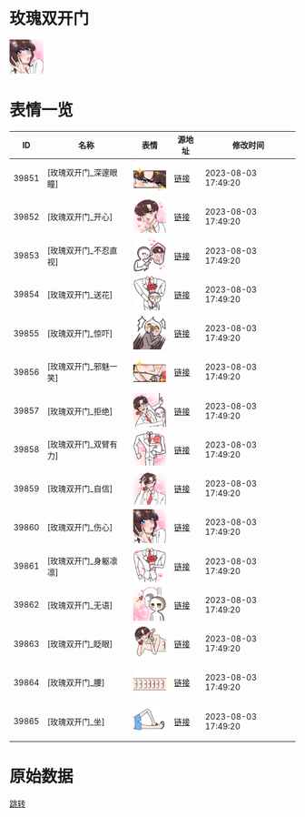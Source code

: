 # 玫瑰双开门

<img src="./cover.png" height="60" alt="cover" />

# 表情一览

|ID|名称|表情|源地址|修改时间|
|----|----|----|----|----|
|39851|[玫瑰双开门_深邃眼瞳]|<img src="./pic/039851_%5B玫瑰双开门_深邃眼瞳%5D.png" height="60" alt="深邃眼瞳"/>|[链接](https://i0.hdslb.com/bfs/garb/b17ac79d239abf9a4bcf77a4ceb80696ae9d5e5d.png)|2023-08-03 17:49:20|
|39852|[玫瑰双开门_开心]|<img src="./pic/039852_%5B玫瑰双开门_开心%5D.png" height="60" alt="开心"/>|[链接](https://i0.hdslb.com/bfs/garb/aad89e3bff4b9c40f9bb86962dd42bc95889c858.png)|2023-08-03 17:49:20|
|39853|[玫瑰双开门_不忍直视]|<img src="./pic/039853_%5B玫瑰双开门_不忍直视%5D.png" height="60" alt="不忍直视"/>|[链接](https://i0.hdslb.com/bfs/garb/9f87ef38e936f99ca059fa393c6212ef989c928a.png)|2023-08-03 17:49:20|
|39854|[玫瑰双开门_送花]|<img src="./pic/039854_%5B玫瑰双开门_送花%5D.png" height="60" alt="送花"/>|[链接](https://i0.hdslb.com/bfs/garb/48bf9dc26a732d79941a2256861c95b3f6097502.png)|2023-08-03 17:49:20|
|39855|[玫瑰双开门_惊吓]|<img src="./pic/039855_%5B玫瑰双开门_惊吓%5D.png" height="60" alt="惊吓"/>|[链接](https://i0.hdslb.com/bfs/garb/5f8ad3e309d16a16db2dacec651482b5daece7ae.png)|2023-08-03 17:49:20|
|39856|[玫瑰双开门_邪魅一笑]|<img src="./pic/039856_%5B玫瑰双开门_邪魅一笑%5D.png" height="60" alt="邪魅一笑"/>|[链接](https://i0.hdslb.com/bfs/garb/9f1d7ad77cc51417af7e2201896f065088bf0766.png)|2023-08-03 17:49:20|
|39857|[玫瑰双开门_拒绝]|<img src="./pic/039857_%5B玫瑰双开门_拒绝%5D.png" height="60" alt="拒绝"/>|[链接](https://i0.hdslb.com/bfs/garb/21a14a9c4dc79dc504da9ea0f82aade0524c9a02.png)|2023-08-03 17:49:20|
|39858|[玫瑰双开门_双臂有力]|<img src="./pic/039858_%5B玫瑰双开门_双臂有力%5D.png" height="60" alt="双臂有力"/>|[链接](https://i0.hdslb.com/bfs/garb/d4e1d788466d03521ecb8ec9898b51f2ac6086f5.png)|2023-08-03 17:49:20|
|39859|[玫瑰双开门_自信]|<img src="./pic/039859_%5B玫瑰双开门_自信%5D.png" height="60" alt="自信"/>|[链接](https://i0.hdslb.com/bfs/garb/ef9403ee9b0761a614261d047bf4b470f3a9d1e2.png)|2023-08-03 17:49:20|
|39860|[玫瑰双开门_伤心]|<img src="./pic/039860_%5B玫瑰双开门_伤心%5D.png" height="60" alt="伤心"/>|[链接](https://i0.hdslb.com/bfs/garb/88e9da3006c28ba9be33a82d4ec737dd214d0bed.png)|2023-08-03 17:49:20|
|39861|[玫瑰双开门_身躯凛凛]|<img src="./pic/039861_%5B玫瑰双开门_身躯凛凛%5D.png" height="60" alt="身躯凛凛"/>|[链接](https://i0.hdslb.com/bfs/garb/1e338cb080726bd557440c960dee1b6038c64437.png)|2023-08-03 17:49:20|
|39862|[玫瑰双开门_无语]|<img src="./pic/039862_%5B玫瑰双开门_无语%5D.png" height="60" alt="无语"/>|[链接](https://i0.hdslb.com/bfs/garb/ea259a6731137b5f47bb39a354e4ecfed0fbdae0.png)|2023-08-03 17:49:20|
|39863|[玫瑰双开门_眨眼]|<img src="./pic/039863_%5B玫瑰双开门_眨眼%5D.png" height="60" alt="眨眼"/>|[链接](https://i0.hdslb.com/bfs/garb/0f0396e7eb9064dade7c546492a1a208a9c04384.png)|2023-08-03 17:49:20|
|39864|[玫瑰双开门_腰]|<img src="./pic/039864_%5B玫瑰双开门_腰%5D.png" height="60" alt="腰"/>|[链接](https://i0.hdslb.com/bfs/garb/724b62aa717a2b07715188800d88250e8557327c.png)|2023-08-03 17:49:20|
|39865|[玫瑰双开门_坐]|<img src="./pic/039865_%5B玫瑰双开门_坐%5D.png" height="60" alt="坐"/>|[链接](https://i0.hdslb.com/bfs/garb/9a9e343e552a35c34a991b9b568b3d71a5ea315e.png)|2023-08-03 17:49:20|

# 原始数据

[跳转](./raw.json)

